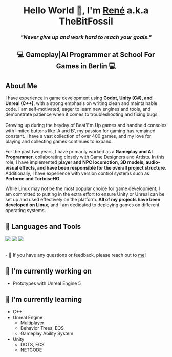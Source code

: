 <h1 align="center">
Hello World 👋, I'm <a href="https://www.linkedin.com/in/thebitfossil" target="_blank" rel="noreferrer">René</a> a.k.a TheBitFossil </h1>
<h3 align="center"> <i>"Never give up and work hard to reach your goals."</i> </h3>
<h2 align="center"> 💻 Gameplay|AI Programmer at School For Games in Berlin 💻 </h2>

About Me
--------------
I have experience in game development using **Godot, Unity (C#), and Unreal (C++)**, with a strong emphasis on writing clean and maintainable code. 
I am self-motivated, eager to learn new engines and tools, and demonstrate patience when it comes to troubleshooting and fixing bugs.
<br>
<br>
Growing up during the heyday of Beat'Em Up games and handheld consoles with limited buttons like 'A and B', my passion for gaming has remained constant. 
I have a vast collection of over 400 games, and my love for playing and collecting games continues to expand.

For the past two years, I have primarily worked as a **Gameplay and AI Programmer**, collaborating closely with Game Designers and Artists. In this role, 
I have implemented **player and NPC locomotion, 3D models, audio-visual effects, and have been responsible for the overall project structure**. 
Additionally, I have experience with version control systems such as **Perforce and TortoiseHG**.

While Linux may not be the most popular choice for game development, I am committed to putting in the extra effort to ensure Unity or Unreal can be set up and used effectively on the platform. **All of my projects have been developed on Linux**, and I am dedicated to deploying games on different operating systems.

## 💼 Languages and Tools
![](https://img.shields.io/badge/C%23-239120?style=for-the-badge&logo=c-sharp&logoColor=white)
![](https://img.shields.io/badge/C%2B%2B-00599C?style=for-the-badge&logo=c%2B%2B&logoColor=white)
![](https://img.shields.io/badge/Rider-000000?style=for-the-badge&logo=Rider&logoColor=white)

</br>
- 💬 If you have any questions or feedback, please reach out to <a href="mailto:thebitfossil@gmail.com">me</a>!

## 🔭 I'm currently working on

- Prototypes with Unreal Engine 5

## 🌱 I'm currently learning

- C++
- Unreal Engine
  * Multiplayer    
  * Behavior Trees, EQS
  * Gameplay Ability System
- Unity
  * DOTS, ECS
  * NETCODE

